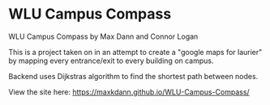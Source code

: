 # WLU Campus Compass
WLU Campus Compass by Max Dann and Connor Logan

This is a project taken on in an attempt to create a "google maps for laurier" by mapping every entrance/exit to every building on campus. 

Backend uses Dijkstras algorithm to find the shortest path between nodes.

View the site here:
https://maxkdann.github.io/WLU-Campus-Compass/
